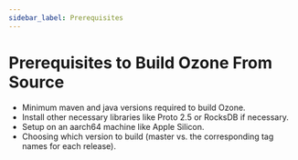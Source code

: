 ```yaml
---
sidebar_label: Prerequisites
---
```


# Prerequisites to Build Ozone From Source

- Minimum maven and java versions required to build Ozone.
- Install other necessary libraries like Proto 2.5 or RocksDB if necessary.
- Setup on an aarch64 machine like Apple Silicon.
- Choosing which version to build (master vs. the corresponding tag names for each release).

